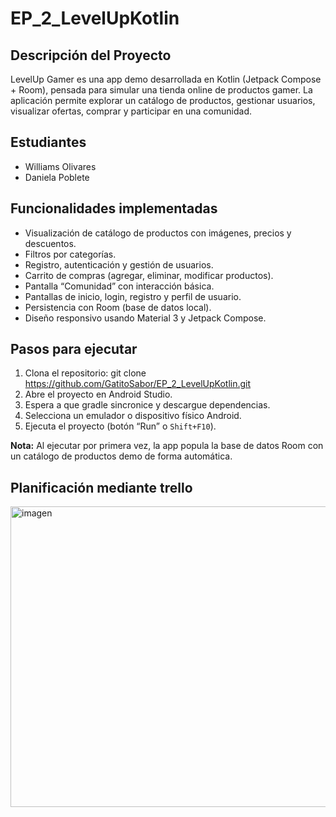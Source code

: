 # EP_2_LevelUpKotlin

## Descripción del Proyecto

LevelUp Gamer es una app demo desarrollada en Kotlin (Jetpack Compose + Room), pensada para simular una tienda online de productos gamer. La aplicación permite explorar un catálogo de productos, gestionar usuarios, visualizar ofertas, comprar y participar en una comunidad.

## Estudiantes

- Williams Olivares
- Daniela Poblete

## Funcionalidades implementadas

- Visualización de catálogo de productos con imágenes, precios y descuentos.
- Filtros por categorías.
- Registro, autenticación y gestión de usuarios.
- Carrito de compras (agregar, eliminar, modificar productos).
- Pantalla “Comunidad” con interacción básica.
- Pantallas de inicio, login, registro y perfil de usuario.
- Persistencia con Room (base de datos local).
- Diseño responsivo usando Material 3 y Jetpack Compose.

## Pasos para ejecutar

1. Clona el repositorio: git clone https://github.com/GatitoSabor/EP_2_LevelUpKotlin.git
2. Abre el proyecto en Android Studio.
3. Espera a que gradle sincronice y descargue dependencias.
4. Selecciona un emulador o dispositivo físico Android.
5. Ejecuta el proyecto (botón “Run” o `Shift+F10`).

**Nota:** Al ejecutar por primera vez, la app popula la base de datos Room con un catálogo de productos demo de forma automática.

## Planificación mediante trello
<img width="1139" height="481" alt="imagen" src="https://github.com/user-attachments/assets/b5819e3d-a029-41dd-bc52-cf98405e7320" />

